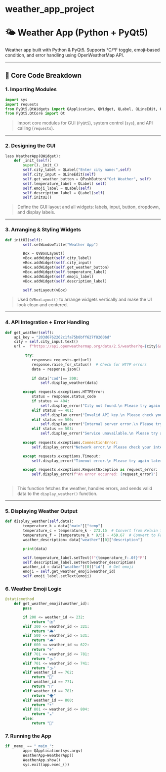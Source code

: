 # weather_app_project
# 🌤️ Weather App (Python + PyQt5)

Weather app built with Python & PyQt5. Supports °C/°F toggle, emoji-based condition, and error handling using OpenWeatherMap API.

---

## 🧠 Core Code Breakdown

### 1. Importing Modules

```python
import sys
import requests
from PyQt5.QtWidgets import QApplication, QWidget, QLabel, QLineEdit, QPushButton, QVBoxLayout, QComboBox
from PyQt5.QtCore import Qt
```

>  Import core modules for GUI (`PyQt5`), system control (`sys`), and API calling (`requests`).

---

### 2. Designing the GUI

```python
lass WeatherApp(QWidget):
    def _init_(self):
        super()._init_()
        self.city_label = QLabel("Enter city name:",self)
        self.city_input = QLineEdit(self)
        self.get_weather_button = QPushButton("Get Weather", self)
        self.temperature_label = QLabel( self)
        self.emoji_label = QLabel(self)
        self.description_label = QLabel(self)
        self.initUI()
```

> Define the GUI layout and all widgets: labels, input, button, dropdown, and display labels.

---

### 3. Arranging & Styling Widgets

```python
def initUI(self):
        self.setWindowTitle("Weather App")

        Box = QVBoxLayout()
        vBox.addWidget(self.city_label)
        vBox.addWidget(self.city_input)
        vBox.addWidget(self.get_weather_button)
        vBox.addWidget(self.temperature_label)
        vBox.addWidget(self.emoji_label)
        vBox.addWidget(self.description_label)

        self.setLayout(vBox)
```

> Used `QVBoxLayout()` to arrange widgets vertically and make the UI look clean and centered.

---

### 4. API Integration + Error Handling

```python
def get_weather(self):
    api_key = "203d6762262c1fa75b0bff627f8260bd"
    city = self.city_input.text()
    url =  f"https://api.openweathermap.org/data/2.5/weather?q={city}&appid={api_key}"

         try:
            response= requests.get(url)
            response.raise_for_status()  # Check for HTTP errors
            data = response.json()
        
            if data["cod"]== 200:
                self.display_weather(data)

        except requests.exceptions.HTTPError:
            status = response.status_code
            if status == 404:
                self.display_error("City not found.\n Please try again.")
            elif status == 401:
                self.display_error("Invalid API key.\n Please check your API key.")
            elif status == 500:
                self.display_error("Internal server error.\n Please try again later.")
            elif status == 503:
                self.display_error("Service unavailable.\n Please try again later.")
                
        except requests.exceptions.ConnectionError:
            self.display_error("Network error.\n Please check your internet connection.")

        except requests.exceptions.Timeout: 
            self.display_error("Timeout error.\n Please try again later.")

        except requests.exceptions.RequestException as request_error:
            self.display_error(f"An error occurred: {request_error}")
 

```

> This function fetches the weather, handles errors, and sends valid data to the `display_weather()` function.

---

### 5. Displaying Weather Output

```python
def display_weather(self,data): 
        temperature_k = data["main"]["temp"]
        temperature_c = temperature_k - 273.15  # Convert from Kelvin to Celsius
        temperature_f = (temperature_k * 9/5) - 459.67  # Convert to Fahrenheit
        weather_description= data["weather"][0]["description"]

        print(data)

        self.temperature_label.setText(f"{temperature_f:.0f}°F")
        self.description_label.setText(weather_description)
        weather_id = data["weather"][0]["id"]  # Get emoji
        emoji = self.get_weather_emoji(weather_id)
        self.emoji_label.setText(emoji)
```

### 6. Weather Emoji Logic

```python
@staticmethod
    def get_weather_emoji(weather_id):
        pass

        if 200 <= weather_id <= 232:
            return "⛈️"
        elif 300 <= weather_id <= 321:
            return "🌦️"
        elif 500 <= weather_id <= 531:
            return "🌧️"
        elif 600 <= weather_id <= 622:
            return "❄️"
        elif 701 <= weather_id <= 781:
            return "🌫️"
        elif 701 <= weather_id <= 741:
            return "🌫️"
        elif weather_id == 762:
            return "🌋"
        elif weather_id == 771:
            return "💨"
        elif weather_id == 781:
            return "🌪️"
        elif weather_id == 800:
            return "☀️"
        elif 801 <= weather_id <= 804:
            return "☁️"
        else:
            return "🌈"
```
### 7. Running the App
```python
if _name_ == "_main_":
        app= QApplication(sys.argv)
        WeatherApp=WeatherApp()
        WeatherApp.show()
        sys.exit(app.exec_())
```
